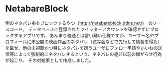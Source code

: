 # NetabareBlock
例のネタバレ垢をブロックするやつ（http://netabareblock.ddns.net/)　のソースコード。
データベースに登録されたツイッターアカウントを確認せずにブロックするアプリです。
あんまり普通とは言い難い仕様ですが、ユーザー名やプロフィールに未公開の映画作品のネタバレ（試写会などで先行して情報を得た）を載せ、他の未視聴かつ特にネタバレを嫌うユーザにフォロー申請やいいねの送信等によって強制的にネタバレするという、ネタバレの是非以前の嫌がらせ行為が起こり、
その対処策として作成しました。

